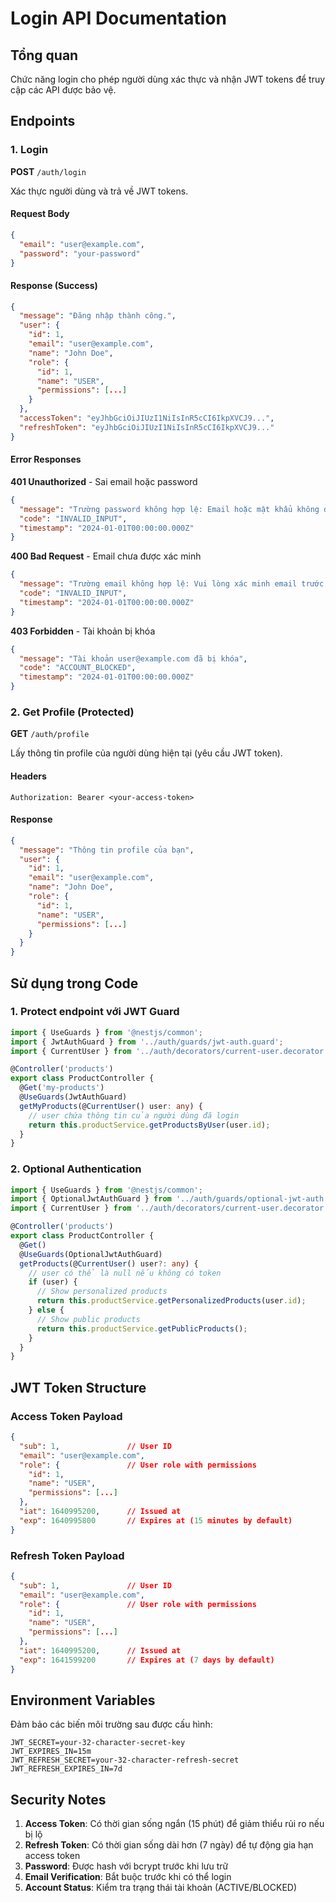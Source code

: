 # Login API Documentation

## Tổng quan

Chức năng login cho phép người dùng xác thực và nhận JWT tokens để truy cập các API được bảo vệ.

## Endpoints

### 1. Login

**POST** `/auth/login`

Xác thực người dùng và trả về JWT tokens.

#### Request Body

```json
{
  "email": "user@example.com",
  "password": "your-password"
}
```

#### Response (Success)

```json
{
  "message": "Đăng nhập thành công.",
  "user": {
    "id": 1,
    "email": "user@example.com",
    "name": "John Doe",
    "role": {
      "id": 1,
      "name": "USER",
      "permissions": [...]
    }
  },
  "accessToken": "eyJhbGciOiJIUzI1NiIsInR5cCI6IkpXVCJ9...",
  "refreshToken": "eyJhbGciOiJIUzI1NiIsInR5cCI6IkpXVCJ9..."
}
```

#### Error Responses

**401 Unauthorized** - Sai email hoặc password

```json
{
  "message": "Trường password không hợp lệ: Email hoặc mật khẩu không đúng.",
  "code": "INVALID_INPUT",
  "timestamp": "2024-01-01T00:00:00.000Z"
}
```

**400 Bad Request** - Email chưa được xác minh

```json
{
  "message": "Trường email không hợp lệ: Vui lòng xác minh email trước khi đăng nhập.",
  "code": "INVALID_INPUT",
  "timestamp": "2024-01-01T00:00:00.000Z"
}
```

**403 Forbidden** - Tài khoản bị khóa

```json
{
  "message": "Tài khoản user@example.com đã bị khóa",
  "code": "ACCOUNT_BLOCKED",
  "timestamp": "2024-01-01T00:00:00.000Z"
}
```

### 2. Get Profile (Protected)

**GET** `/auth/profile`

Lấy thông tin profile của người dùng hiện tại (yêu cầu JWT token).

#### Headers

```
Authorization: Bearer <your-access-token>
```

#### Response

```json
{
  "message": "Thông tin profile của bạn",
  "user": {
    "id": 1,
    "email": "user@example.com",
    "name": "John Doe",
    "role": {
      "id": 1,
      "name": "USER",
      "permissions": [...]
    }
  }
}
```

## Sử dụng trong Code

### 1. Protect endpoint với JWT Guard

```typescript
import { UseGuards } from '@nestjs/common';
import { JwtAuthGuard } from '../auth/guards/jwt-auth.guard';
import { CurrentUser } from '../auth/decorators/current-user.decorator';

@Controller('products')
export class ProductController {
  @Get('my-products')
  @UseGuards(JwtAuthGuard)
  getMyProducts(@CurrentUser() user: any) {
    // user chứa thông tin của người dùng đã login
    return this.productService.getProductsByUser(user.id);
  }
}
```

### 2. Optional Authentication

```typescript
import { UseGuards } from '@nestjs/common';
import { OptionalJwtAuthGuard } from '../auth/guards/optional-jwt-auth.guard';
import { CurrentUser } from '../auth/decorators/current-user.decorator';

@Controller('products')
export class ProductController {
  @Get()
  @UseGuards(OptionalJwtAuthGuard)
  getProducts(@CurrentUser() user?: any) {
    // user có thể là null nếu không có token
    if (user) {
      // Show personalized products
      return this.productService.getPersonalizedProducts(user.id);
    } else {
      // Show public products
      return this.productService.getPublicProducts();
    }
  }
}
```

## JWT Token Structure

### Access Token Payload

```json
{
  "sub": 1,               // User ID
  "email": "user@example.com",
  "role": {               // User role with permissions
    "id": 1,
    "name": "USER",
    "permissions": [...]
  },
  "iat": 1640995200,      // Issued at
  "exp": 1640995800       // Expires at (15 minutes by default)
}
```

### Refresh Token Payload

```json
{
  "sub": 1,               // User ID
  "email": "user@example.com",
  "role": {               // User role with permissions
    "id": 1,
    "name": "USER",
    "permissions": [...]
  },
  "iat": 1640995200,      // Issued at
  "exp": 1641599200       // Expires at (7 days by default)
}
```

## Environment Variables

Đảm bảo các biến môi trường sau được cấu hình:

```env
JWT_SECRET=your-32-character-secret-key
JWT_EXPIRES_IN=15m
JWT_REFRESH_SECRET=your-32-character-refresh-secret
JWT_REFRESH_EXPIRES_IN=7d
```

## Security Notes

1. **Access Token**: Có thời gian sống ngắn (15 phút) để giảm thiểu rủi ro nếu bị lộ
2. **Refresh Token**: Có thời gian sống dài hơn (7 ngày) để tự động gia hạn access token
3. **Password**: Được hash với bcrypt trước khi lưu trữ
4. **Email Verification**: Bắt buộc trước khi có thể login
5. **Account Status**: Kiểm tra trạng thái tài khoản (ACTIVE/BLOCKED)
